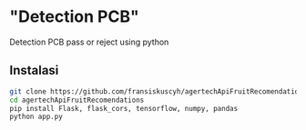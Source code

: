 <h1>"Detection PCB"</h1>

<p>Detection PCB pass or reject using python</p>

## Instalasi
```bash
git clone https://github.com/fransiskuscyh/agertechApiFruitRecomendations.git
cd agertechApiFruitRecomendations
pip install Flask, flask_cors, tensorflow, numpy, pandas
python app.py
